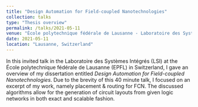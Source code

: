 ```yaml
---
title: "Design Automation for Field-coupled Nanotechnologies"
collection: talks
type: "Thesis overview"
permalink: /talks/2021-05-11
venue: "École polytechnique fédérale de Lausanne - Laboratoire des Systèmes Intégrés"
date: 2021-05-11
location: "Lausanne, Switzerland"
---
```


In this invited talk in the Laboratoire des Systèmes Intégrés (LSI) at the École polytechnique fédérale de Lausanne (EPFL) in Switzerland, I gave an overview of my dissertation entitled _Design Automation for Field-coupled Nanotechnologies_. Due to the brevity of this 40 minute talk, I focused on an excerpt of my work, namely placement & routing for FCN. The discussed algorithms allow for the generation of circuit layouts from given logic networks in both exact and scalable fashion.
